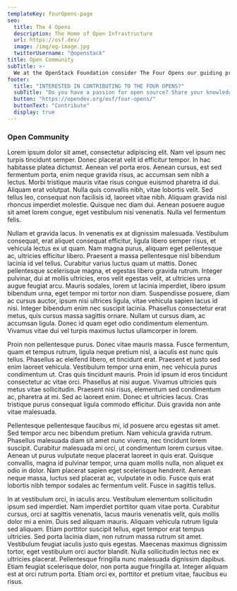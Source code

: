 ```yaml
---
templateKey: fourOpens-page
seo:
  title: The 4 Opens
  description: The Home of Open Infrastructure
  url: https://osf.dev/
  image: /img/og-image.jpg
  twitterUsername: "@openstack"  
title: Open Community
subTitle: >- 
  We at the OpenStack Foundation consider The Four Opens our guiding principles in everything we do.
footer:
  title: "INTERESTED IN CONTRIBUTING TO THE FOUR OPENS?"
  subTitle: "Do you have a passion for open source? Share your knowledge with the world and contribute to the Four Opens."
  button: "https://opendev.org/osf/four-opens/"
  buttonText: "Contribute"
  display: true  
---
```


### Open Community

Lorem ipsum dolor sit amet, consectetur adipiscing elit. Nam vel ipsum nec turpis tincidunt semper. Donec placerat velit id efficitur tempor. In hac habitasse platea dictumst. Aenean vel porta eros. Aenean cursus, est sed fermentum porta, enim neque gravida risus, ac accumsan sem nibh a lectus. Morbi tristique mauris vitae risus congue euismod pharetra id dui. Aliquam erat volutpat. Nulla quis convallis nibh, vitae lobortis velit. Sed tellus leo, consequat non facilisis id, laoreet vitae nibh. Aliquam gravida nisl rhoncus imperdiet molestie. Quisque nec diam dui. Aenean posuere augue sit amet lorem congue, eget vestibulum nisi venenatis. Nulla vel fermentum felis.

Nullam et gravida lacus. In venenatis ex at dignissim malesuada. Vestibulum consequat, erat aliquet consequat efficitur, ligula libero semper risus, et vehicula lectus ex ut quam. Nam magna purus, aliquam eget pellentesque ac, ultricies efficitur libero. Praesent a massa pellentesque nisl bibendum lacinia id vel tellus. Curabitur varius luctus quam ut mattis. Donec pellentesque scelerisque magna, et egestas libero gravida rutrum. Integer pulvinar, dui at mollis ultricies, eros velit egestas velit, at ultricies urna augue feugiat arcu. Mauris sodales, lorem ut lacinia imperdiet, libero ipsum bibendum urna, eget tempor mi tortor non diam. Suspendisse posuere, diam ac cursus auctor, ipsum nisi ultrices ligula, vitae vehicula sapien lacus id nisi. Integer bibendum enim nec suscipit lacinia. Phasellus consectetur erat metus, quis cursus massa sagittis ornare. Nullam ut cursus diam, ac accumsan ligula. Donec id quam eget odio condimentum elementum. Vivamus vitae dui vel turpis maximus luctus ullamcorper in lorem.

Proin non pellentesque purus. Donec vitae mauris massa. Fusce fermentum, quam et tempus rutrum, ligula neque pretium nisl, a iaculis est nunc quis tellus. Phasellus ac eleifend libero, et tincidunt erat. Praesent et justo sed enim laoreet vehicula. Vestibulum tempor urna enim, nec vehicula purus condimentum ut. Cras quis tincidunt mauris. Proin id ipsum id eros tincidunt consectetur ac vitae orci. Phasellus at nisi augue. Vivamus ultricies quis metus vitae sollicitudin. Praesent nisi risus, elementum sed condimentum ac, pharetra at mi. Sed ac laoreet enim. Donec et ultricies lacus. Cras tristique purus consequat ligula commodo efficitur. Duis gravida non ante vitae malesuada.

Pellentesque pellentesque faucibus mi, id posuere arcu egestas sit amet. Sed tempor arcu nec bibendum pretium. Nam vehicula gravida rutrum. Phasellus malesuada diam sit amet nunc viverra, nec tincidunt lorem suscipit. Curabitur malesuada mi orci, ut condimentum lorem cursus vitae. Aenean ut purus vulputate neque placerat laoreet in quis erat. Quisque convallis, magna id pulvinar tempor, urna quam mollis nulla, non aliquet ex odio in dolor. Nam placerat sapien eget scelerisque hendrerit. Aenean neque massa, luctus sed placerat ac, vulputate in odio. Fusce quis erat lobortis nibh tempor sodales ac fermentum velit. Fusce in sagittis tellus.

In at vestibulum orci, in iaculis arcu. Vestibulum elementum sollicitudin ipsum sed imperdiet. Nam imperdiet porttitor quam vitae porta. Curabitur cursus, orci at sagittis venenatis, lacus mauris venenatis velit, quis mollis dolor mi a enim. Duis sed aliquam mauris. Aliquam vehicula rutrum ligula sed aliquam. Etiam porttitor suscipit tellus, eget tempor erat tempus ultricies. Sed porta lacinia diam, non rutrum massa rutrum sit amet. Vestibulum feugiat iaculis justo quis egestas. Maecenas maximus dignissim tortor, eget vestibulum orci auctor blandit. Nulla sollicitudin lectus nec ex ultricies placerat. Pellentesque fringilla nunc malesuada dignissim dapibus. Etiam feugiat scelerisque dolor, non porta augue fringilla at. Integer aliquam est at orci rutrum porta. Etiam orci ex, porttitor et pretium vitae, faucibus eu risus.